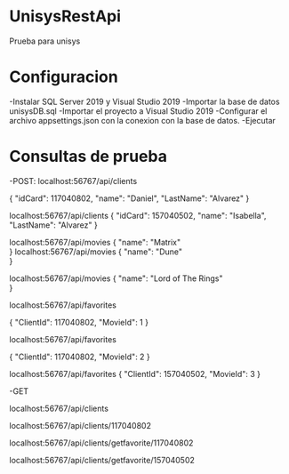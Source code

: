 # UnisysRestApi
 Prueba para unisys

# Configuracion
-Instalar SQL Server 2019 y Visual Studio 2019
-Importar la base de datos unisysDB.sql
-Importar el proyecto a Visual Studio 2019
-Configurar el archivo appsettings.json con la conexion con la base de datos.
-Ejecutar

# Consultas de prueba

-POST:
 localhost:56767/api/clients

{
    "idCard": 117040802,
    "name": "Daniel",
    "LastName": "Alvarez"
}

localhost:56767/api/clients
{
    "idCard": 157040502,
    "name": "Isabella",
    "LastName": "Alvarez"
}

localhost:56767/api/movies
{
    "name": "Matrix"   
}
localhost:56767/api/movies
{
    "name": "Dune"   
}

localhost:56767/api/movies
{
    "name": "Lord of The Rings"   
}

localhost:56767/api/favorites

{
    "ClientId": 117040802,
    "MovieId": 1
}

localhost:56767/api/favorites

{
    "ClientId": 117040802,
    "MovieId": 2
}

localhost:56767/api/favorites
{
    "ClientId": 157040502,
    "MovieId": 3
}

-GET

localhost:56767/api/clients

localhost:56767/api/clients/117040802

localhost:56767/api/clients/getfavorite/117040802

localhost:56767/api/clients/getfavorite/157040502
